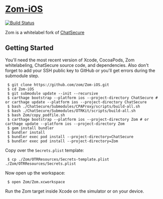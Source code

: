 # [Zom-iOS](https://github.com/zom/zom-iOS)

[![Build Status](https://travis-ci.org/zom/Zom-iOS.svg?branch=master)](https://travis-ci.org/zom/Zom-iOS)

Zom is a whitelabel fork of [ChatSecure](https://github.com/chatsecure/chatsecure-ios)

## Getting Started

You'll need the most recent version of Xcode, CocoaPods, Zom whitelabeling, ChatSecure source code, and dependencies. Also don't forget to add your SSH public key to GitHub or you'll get errors during the submodule step.

     $ git clone https://github.com/zom/Zom-iOS.git
     $ cd Zom-iOS
     $ git submodule update --init --recursive
     $ carthage bootstrap --platform ios --project-directory ChatSecure # or carthage update --platform ios --project-directory ChatSecure
     $ bash ./ChatSecure/Submodules/CPAProxy/scripts/build-all.sh
     $ bash ./ChatSecure/Submodules/OTRKit/scripts/build-all.sh
     $ bash Zom/copy_podfile.sh
     $ carthage bootstrap --platform ios --project-directory Zom # or carthage update --platform ios --project-directory Zom
     $ gem install bundler
     $ bundler install
     $ bundler exec pod install --project-directory=ChatSecure
     $ bundler exec pod install --project-directory=Zom
     
     
Copy over the `Secrets.plist` template:

     $ cp ./Zom/OTRResources/Secrets-template.plist ./Zom/OTRResources/Secrets.plist
     
Now open up the workspace:

     $ open Zom/Zom.xcworkspace
     
Run the Zom target inside Xcode on the simulator or on your device.
